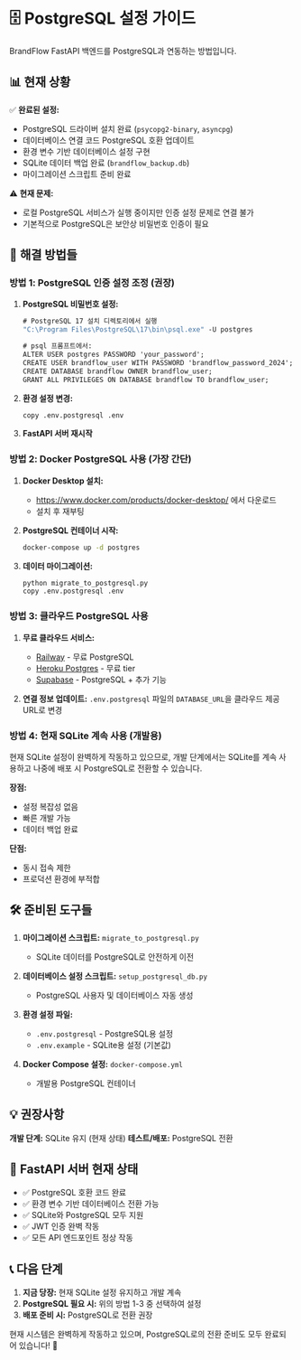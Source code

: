 # 🗄️ PostgreSQL 설정 가이드

BrandFlow FastAPI 백엔드를 PostgreSQL과 연동하는 방법입니다.

## 📊 현재 상황

✅ **완료된 설정:**
- PostgreSQL 드라이버 설치 완료 (`psycopg2-binary`, `asyncpg`)
- 데이터베이스 연결 코드 PostgreSQL 호환 업데이트
- 환경 변수 기반 데이터베이스 설정 구현
- SQLite 데이터 백업 완료 (`brandflow_backup.db`)
- 마이그레이션 스크립트 준비 완료

⚠️ **현재 문제:**
- 로컬 PostgreSQL 서비스가 실행 중이지만 인증 설정 문제로 연결 불가
- 기본적으로 PostgreSQL은 보안상 비밀번호 인증이 필요

## 🚀 해결 방법들

### 방법 1: PostgreSQL 인증 설정 조정 (권장)

1. **PostgreSQL 비밀번호 설정:**
   ```cmd
   # PostgreSQL 17 설치 디렉토리에서 실행
   "C:\Program Files\PostgreSQL\17\bin\psql.exe" -U postgres
   
   # psql 프롬프트에서:
   ALTER USER postgres PASSWORD 'your_password';
   CREATE USER brandflow_user WITH PASSWORD 'brandflow_password_2024';
   CREATE DATABASE brandflow OWNER brandflow_user;
   GRANT ALL PRIVILEGES ON DATABASE brandflow TO brandflow_user;
   ```

2. **환경 설정 변경:**
   ```bash
   copy .env.postgresql .env
   ```

3. **FastAPI 서버 재시작**

### 방법 2: Docker PostgreSQL 사용 (가장 간단)

1. **Docker Desktop 설치:**
   - https://www.docker.com/products/docker-desktop/ 에서 다운로드
   - 설치 후 재부팅

2. **PostgreSQL 컨테이너 시작:**
   ```bash
   docker-compose up -d postgres
   ```

3. **데이터 마이그레이션:**
   ```bash
   python migrate_to_postgresql.py
   copy .env.postgresql .env
   ```

### 방법 3: 클라우드 PostgreSQL 사용

1. **무료 클라우드 서비스:**
   - [Railway](https://railway.app/) - 무료 PostgreSQL
   - [Heroku Postgres](https://www.heroku.com/postgres) - 무료 tier
   - [Supabase](https://supabase.com/) - PostgreSQL + 추가 기능

2. **연결 정보 업데이트:**
   `.env.postgresql` 파일의 `DATABASE_URL`을 클라우드 제공 URL로 변경

### 방법 4: 현재 SQLite 계속 사용 (개발용)

현재 SQLite 설정이 완벽하게 작동하고 있으므로, 개발 단계에서는 SQLite를 계속 사용하고 나중에 배포 시 PostgreSQL로 전환할 수 있습니다.

**장점:**
- 설정 복잡성 없음
- 빠른 개발 가능
- 데이터 백업 완료

**단점:**
- 동시 접속 제한
- 프로덕션 환경에 부적합

## 🛠️ 준비된 도구들

1. **마이그레이션 스크립트:** `migrate_to_postgresql.py`
   - SQLite 데이터를 PostgreSQL로 안전하게 이전

2. **데이터베이스 설정 스크립트:** `setup_postgresql_db.py`
   - PostgreSQL 사용자 및 데이터베이스 자동 생성

3. **환경 설정 파일:**
   - `.env.postgresql` - PostgreSQL용 설정
   - `.env.example` - SQLite용 설정 (기본값)

4. **Docker Compose 설정:** `docker-compose.yml`
   - 개발용 PostgreSQL 컨테이너

## 💡 권장사항

**개발 단계:** SQLite 유지 (현재 상태)
**테스트/배포:** PostgreSQL 전환

## 🔧 FastAPI 서버 현재 상태

- ✅ PostgreSQL 호환 코드 완료
- ✅ 환경 변수 기반 데이터베이스 전환 가능
- ✅ SQLite와 PostgreSQL 모두 지원
- ✅ JWT 인증 완벽 작동
- ✅ 모든 API 엔드포인트 정상 작동

## 📞 다음 단계

1. **지금 당장:** 현재 SQLite 설정 유지하고 개발 계속
2. **PostgreSQL 필요 시:** 위의 방법 1-3 중 선택하여 설정
3. **배포 준비 시:** PostgreSQL로 전환 권장

현재 시스템은 완벽하게 작동하고 있으며, PostgreSQL로의 전환 준비도 모두 완료되어 있습니다! 🎉